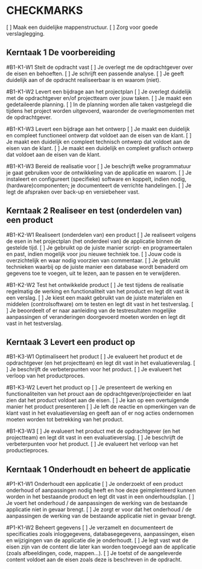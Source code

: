# CHECKMARKS

[ ]  Maak een duidelijke mappenstructuur.
[ ]  Zorg voor goede verslaglegging.


## Kerntaak 1 De voorbereiding

#B1-K1-W1 Stelt de opdracht vast
[ ]  Je overlegt me de opdrachtgever over de eisen en behoeften.
[ ]  Je schrijft een passende analyse.
[ ]  Je geeft duidelijk aan of de opdracht realiseerbaar is en waarom (niet).

#B1-K1-W2 Levert een bijdrage aan het projectplan
[ ]  Je overlegt duidelijk met de opdrachtgever en/of projectteam over jouw taken.
[ ]  Je maakt een gedetaileerde planning.
[ ]  In de planning worden alle taken vastgelegd die tijdens het project worden uitgevoerd,
waaronder de overlegmomenten met de opdrachtgever.

#B1-K1-W3 Levert een bijdrage aan het ontwerp
[ ]  Je maakt een duidelijk en compleet functioneel ontwerp dat voldoet aan de eisen van de klant.
[ ]  Je maakt een duidelijk en compleet technisch ontwerp dat voldoet aan de eisen van de klant.
[ ]  Je maakt een duidelijk en compleet grafisch ontwerp dat voldoet aan de eisen van de klant.

#B1-K1-W3 Bereid de realisatie voor
[ ]  Je beschrijft welke programmatuur je gaat gebruiken voor de ontwikkeling van de applicatie en waarom.
[ ]  Je instaleert en configureert (specifieke) software en koppelt, indien nodig, (hardware)componenten; je documenteert de verrichte handelingen.
[ ]  Je legt de afspraken over back-up en versiebeheer vast.

## Kerntaak 2 Realiseer en test (onderdelen van) een product

#B1-K2-W1 Realiseert (onderdelen van) een product
[ ]  Je realiseert volgens de esen in het projectplan (het onderdeel van) de applicatie binnen de gestelde tijd.
[ ]  Je gebruikt op de juiste manier script- en programeertalen en past, indien mogelijk voor jou nieuwe techniek toe.
[ ]  Jouw code is overzichtelijk en waar nodig voorzien van commentaar.
[ ]  Je gebruikt technieken waarbij op de juiste manier een database wordt benaderd om gegevens toe te voegen, uit te lezen, aan te passen en te verwijderen.

#B1-K2-W2 Test het ontwikkelde product
[ ]  Je test tijdens de realisatie regelmatig de werking en functionaliteit van het product en legt dit vast ik een verslag.
[ ]  Je kiest een maakt gebruikt van de juiste materialen en middelen (controlsoftware) om te testen en legt dit vast in het testverslag.
[ ]  Je beoordeelt of er naar aanleiding van de testresultaten mogelijke aanpassingen of veranderingen doorgevoerd moeten worden en legt dit vast in het testverslag.

## Kerntaak 3 Levert een product op

#B1-K3-W1 Optimaliseert het product
[ ]  Je evalueert het product et de opdrachtgever (en het projectteam) en legt dit vast in het evaluatieverslag.
[ ]  Je beschrijft de verbeterpunten voor het product.
[ ]  Je evalueert het verloop van het productproces.

#B1-K3-W2 Levert het product op
[ ]  Je presenteert de werking en functionaliteiten van het prouct aan de opdrachtgever/projectleider en laat zien dat het product voldoet aan de eisen.
[ ]  Je kan op een overtuigende manier het product presenteren
[ ]  Je left de reactie en opmerkingen van de klant vast in het evaluatieverslag en geeft aan of er nog acties ondernomen moeten worden tot betrekking van het product.

#B1-K3-W3
[ ]  Je evalueert het product met de opdrachtgever (en het projectteam) en legt dit vast in een evaluatieverslag.
[ ]  Je beschrijft de verbeterpunten voor het product.
[ ]  Je evalueert het verloop van het productieproces.

## Kerntaak 1 Onderhoudt en beheert de applicatie

#P1-K1-W1 Onderhoudt een applicatie
[ ]  Je onderzoekt of een product onderhoud of aanpassingen nodig heeft en hoe deze geimplenteerd kunnen worden in het bestaande product en legt dit vast in een onderhoudsplan.
[ ]  Je voert het onderhoud / de aanpassingen de werking van de bestaande applicatie niet in gevaar brengt.
[ ]  Je zorgt er voor dat het onderhoud / de aanpassingen de werking van de bestaande applicatie niet in gevaar brengt.

#P1-K1-W2 Beheert gegevens
[ ]  Je verzamelt en documenteert de specificaties zoals inloggegevens, databasegegevens, aanpassingen, eisen en wijzigingen van de applicatie die je onderhoudt.
[ ]  Je legt vast wat de eisen zijn van de content die later kan worden toegevoegd aan de applicatie (zoals afbeeldingen, code, mappen...).
[ ]  Je toetst of de aangeleverde content voldoet aan de eisen zoals deze is beschreven in de opdracht.